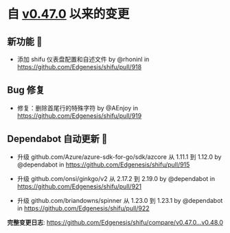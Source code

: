 

# 自 [v0.47.0](https://github.com/Edgenesis/shifu/releases/tag/v0.47.0) 以来的变更

## 新功能 🎉

* 添加 shifu 仪表盘配置和自述文件 by @rhoninl in https://github.com/Edgenesis/shifu/pull/918

## Bug 修复

* 修复：删除首尾行的特殊字符 by @AEnjoy in https://github.com/Edgenesis/shifu/pull/919

## Dependabot 自动更新 🤖

* 升级 github.com/Azure/azure-sdk-for-go/sdk/azcore 从 1.11.1 到 1.12.0 by @dependabot in https://github.com/Edgenesis/shifu/pull/915

* 升级 github.com/onsi/ginkgo/v2 从 2.17.2 到 2.19.0 by @dependabot in https://github.com/Edgenesis/shifu/pull/921

* 升级 github.com/briandowns/spinner 从 1.23.0 到 1.23.1 by @dependabot in https://github.com/Edgenesis/shifu/pull/922

**完整变更日志**: https://github.com/Edgenesis/shifu/compare/v0.47.0...v0.48.0

